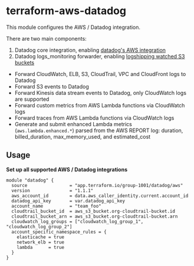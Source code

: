 # terraform-aws-datadog

This module configures the AWS / Datadog integration.

There are two main components:

1. Datadog core integration, enabling [datadog's AWS integration](https://docs.datadoghq.com/integrations/amazon_web_services/)
2. Datadog logs_monitoring forwarder, enabling [logshipping watched S3 buckets](https://github.com/DataDog/datadog-serverless-functions/tree/master/aws/logs_monitoring)
  - Forward CloudWatch, ELB, S3, CloudTrail, VPC and CloudFront logs to Datadog
  - Forward S3 events to Datadog
  - Forward Kinesis data stream events to Datadog, only CloudWatch logs are supported
  - Forward custom metrics from AWS Lambda functions via CloudWatch logs
  - Forward traces from AWS Lambda functions via CloudWatch logs
  - Generate and submit enhanced Lambda metrics (`aws.lambda.enhanced.*`) parsed from the AWS REPORT log: duration, billed_duration, max_memory_used, and estimated_cost


## Usage

**Set up all supported AWS / Datadog integrations**

```
module "datadog" {
  source                = "app.terraform.io/group-1001/datadog/aws"
  version               = "1.1.1"
  aws_account_id        = data.aws_caller_identity.current.account_id
  datadog_api_key       = var.datadog_api_key
  account_name          = "team_foo"
  cloudtrail_bucket_id  = aws_s3_bucket.org-cloudtrail-bucket.id
  cloudtrail_bucket_arn = aws_s3_bucket.org-cloudtrail-bucket.arn
  cloudwatch_log_groups = ["cloudwatch_log_group_1", "cloudwatch_log_group_2"]
  account_specific_namespace_rules = {
    elasticache = true
    network_elb = true
    lambda      = true
  }
}
```
